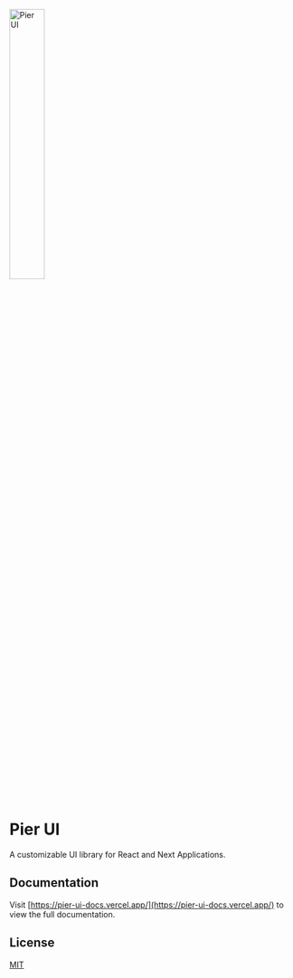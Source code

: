 <p>
  <a href="https://pier-ui-docs.vercel.app">
      <img width="35%" src="https://pier-ui-docs.vercel.app/_next/static/media/pier-logo.6038639a.png" alt="Pier UI" />
  </a>
</p>
</br>

# Pier UI

A customizable UI library for React and Next Applications.

## Documentation

Visit [https://pier-ui-docs.vercel.app/](https://pier-ui-docs.vercel.app/) to view the full documentation.

## License

[MIT](https://choosealicense.com/licenses/mit/)
